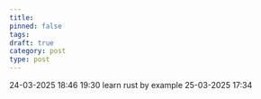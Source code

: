```yaml
---
title: 
pinned: false
tags: 
draft: true
category: post
type: post
---
```

24-03-2025 18:46 19:30 learn rust by example
25-03-2025 17:34 
